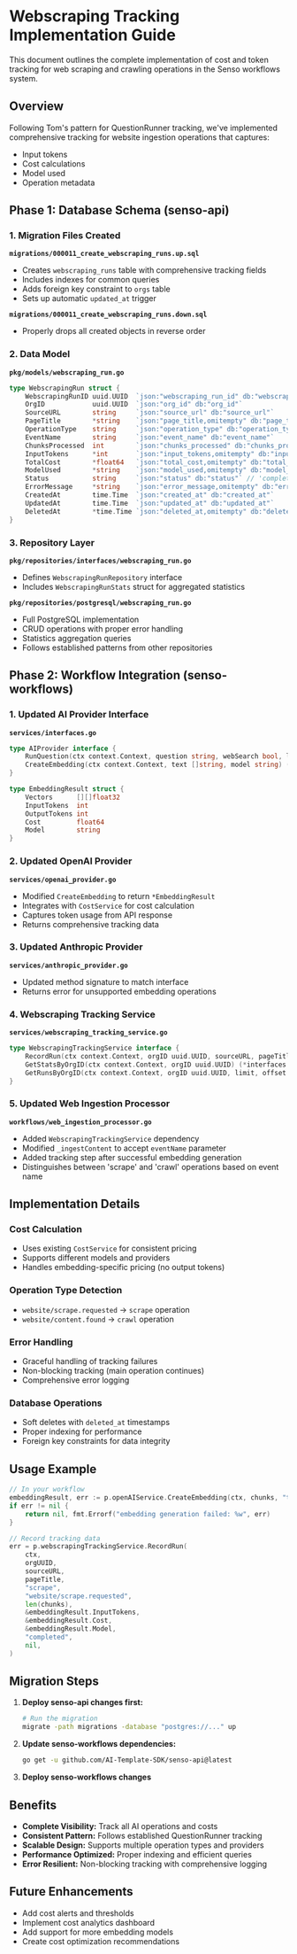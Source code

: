 # Webscraping Tracking Implementation Guide

This document outlines the complete implementation of cost and token tracking for web scraping and crawling operations in the Senso workflows system.

## Overview

Following Tom's pattern for QuestionRunner tracking, we've implemented comprehensive tracking for website ingestion operations that captures:

- Input tokens
- Cost calculations
- Model used
- Operation metadata

## Phase 1: Database Schema (senso-api)

### 1. Migration Files Created

**`migrations/000011_create_webscraping_runs.up.sql`**

- Creates `webscraping_runs` table with comprehensive tracking fields
- Includes indexes for common queries
- Adds foreign key constraint to `orgs` table
- Sets up automatic `updated_at` trigger

**`migrations/000011_create_webscraping_runs.down.sql`**

- Properly drops all created objects in reverse order

### 2. Data Model

**`pkg/models/webscraping_run.go`**

```go
type WebscrapingRun struct {
    WebscrapingRunID uuid.UUID  `json:"webscraping_run_id" db:"webscraping_run_id"`
    OrgID            uuid.UUID  `json:"org_id" db:"org_id"`
    SourceURL        string     `json:"source_url" db:"source_url"`
    PageTitle        *string    `json:"page_title,omitempty" db:"page_title"`
    OperationType    string     `json:"operation_type" db:"operation_type"` // 'scrape' or 'crawl'
    EventName        string     `json:"event_name" db:"event_name"`         // e.g., 'website/scrape.requested'
    ChunksProcessed  int        `json:"chunks_processed" db:"chunks_processed"`
    InputTokens      *int       `json:"input_tokens,omitempty" db:"input_tokens"`
    TotalCost        *float64   `json:"total_cost,omitempty" db:"total_cost"`
    ModelUsed        *string    `json:"model_used,omitempty" db:"model_used"`
    Status           string     `json:"status" db:"status"` // 'completed', 'failed', 'partial'
    ErrorMessage     *string    `json:"error_message,omitempty" db:"error_message"`
    CreatedAt        time.Time  `json:"created_at" db:"created_at"`
    UpdatedAt        time.Time  `json:"updated_at" db:"updated_at"`
    DeletedAt        *time.Time `json:"deleted_at,omitempty" db:"deleted_at"`
}
```

### 3. Repository Layer

**`pkg/repositories/interfaces/webscraping_run.go`**

- Defines `WebscrapingRunRepository` interface
- Includes `WebscrapingRunStats` struct for aggregated statistics

**`pkg/repositories/postgresql/webscraping_run.go`**

- Full PostgreSQL implementation
- CRUD operations with proper error handling
- Statistics aggregation queries
- Follows established patterns from other repositories

## Phase 2: Workflow Integration (senso-workflows)

### 1. Updated AI Provider Interface

**`services/interfaces.go`**

```go
type AIProvider interface {
    RunQuestion(ctx context.Context, question string, webSearch bool, location *workflowModels.Location) (*AIResponse, error)
    CreateEmbedding(ctx context.Context, text []string, model string) (*EmbeddingResult, error)
}

type EmbeddingResult struct {
    Vectors      [][]float32
    InputTokens  int
    OutputTokens int
    Cost         float64
    Model        string
}
```

### 2. Updated OpenAI Provider

**`services/openai_provider.go`**

- Modified `CreateEmbedding` to return `*EmbeddingResult`
- Integrates with `CostService` for cost calculation
- Captures token usage from API response
- Returns comprehensive tracking data

### 3. Updated Anthropic Provider

**`services/anthropic_provider.go`**

- Updated method signature to match interface
- Returns error for unsupported embedding operations

### 4. Webscraping Tracking Service

**`services/webscraping_tracking_service.go`**

```go
type WebscrapingTrackingService interface {
    RecordRun(ctx context.Context, orgID uuid.UUID, sourceURL, pageTitle, operationType, eventName string, chunksProcessed int, inputTokens *int, totalCost *float64, modelUsed *string, status string, errorMessage *string) error
    GetStatsByOrgID(ctx context.Context, orgID uuid.UUID) (*interfaces.WebscrapingRunStats, error)
    GetRunsByOrgID(ctx context.Context, orgID uuid.UUID, limit, offset int) ([]*models.WebscrapingRun, error)
}
```

### 5. Updated Web Ingestion Processor

**`workflows/web_ingestion_processor.go`**

- Added `WebscrapingTrackingService` dependency
- Modified `_ingestContent` to accept `eventName` parameter
- Added tracking step after successful embedding generation
- Distinguishes between 'scrape' and 'crawl' operations based on event name

## Implementation Details

### Cost Calculation

- Uses existing `CostService` for consistent pricing
- Supports different models and providers
- Handles embedding-specific pricing (no output tokens)

### Operation Type Detection

- `website/scrape.requested` → `scrape` operation
- `website/content.found` → `crawl` operation

### Error Handling

- Graceful handling of tracking failures
- Non-blocking tracking (main operation continues)
- Comprehensive error logging

### Database Operations

- Soft deletes with `deleted_at` timestamps
- Proper indexing for performance
- Foreign key constraints for data integrity

## Usage Example

```go
// In your workflow
embeddingResult, err := p.openAIService.CreateEmbedding(ctx, chunks, "text-embedding-ada-002")
if err != nil {
    return nil, fmt.Errorf("embedding generation failed: %w", err)
}

// Record tracking data
err = p.webscrapingTrackingService.RecordRun(
    ctx,
    orgUUID,
    sourceURL,
    pageTitle,
    "scrape",
    "website/scrape.requested",
    len(chunks),
    &embeddingResult.InputTokens,
    &embeddingResult.Cost,
    &embeddingResult.Model,
    "completed",
    nil,
)
```

## Migration Steps

1. **Deploy senso-api changes first:**

   ```bash
   # Run the migration
   migrate -path migrations -database "postgres://..." up
   ```

2. **Update senso-workflows dependencies:**

   ```bash
   go get -u github.com/AI-Template-SDK/senso-api@latest
   ```

3. **Deploy senso-workflows changes**

## Benefits

- **Complete Visibility:** Track all AI operations and costs
- **Consistent Pattern:** Follows established QuestionRunner tracking
- **Scalable Design:** Supports multiple operation types and providers
- **Performance Optimized:** Proper indexing and efficient queries
- **Error Resilient:** Non-blocking tracking with comprehensive logging

## Future Enhancements

- Add cost alerts and thresholds
- Implement cost analytics dashboard
- Add support for more embedding models
- Create cost optimization recommendations

